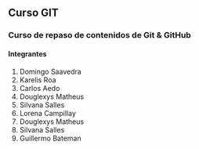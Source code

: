 ## Curso GIT

### Curso de repaso de contenidos de Git & GitHub

#### Integrantes

1) Domingo Saavedra
2) Karelis Roa
3) Carlos Aedo
4) Douglexys Matheus
5) Silvana Salles
6) Lorena Campillay
7) Douglexys Matheus
8) Silvana Salles
9) Guillermo Bateman



